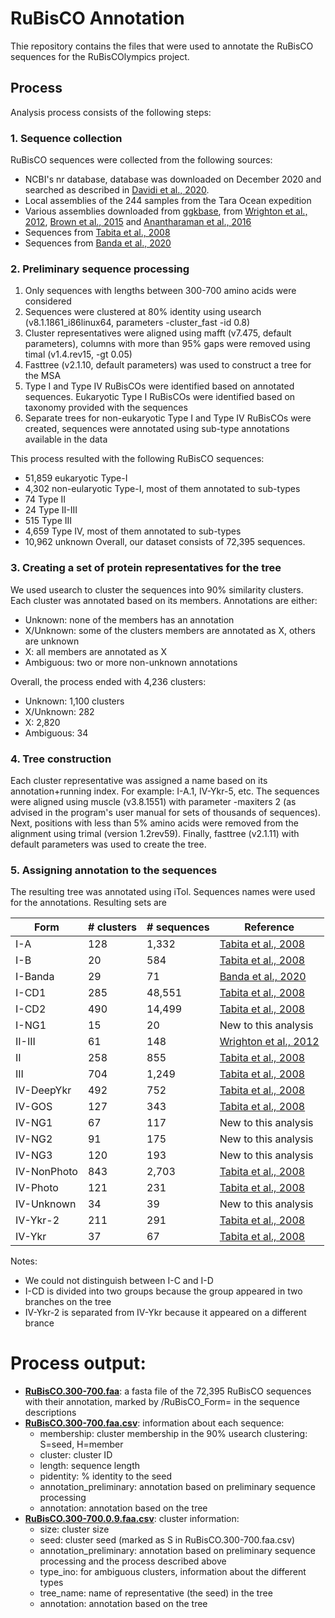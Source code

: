 # RuBisCO Annotation
Thie repository contains the files that were used to annotate the RuBisCO sequences for the RuBisCOlympics project.

## Process
Analysis process consists of the following steps:

### 1. Sequence collection
RuBisCO sequences were collected from the following sources:
- NCBI's nr database, database was downloaded on December 2020 and searched as described in [Davidi et al., 2020](https://www.embopress.org/doi/full/10.15252/embj.2019104081).
- Local assemblies of the 244 samples from the Tara Ocean expedition
- Various assemblies downloaded from [ggkbase](https://ggkbase.berkeley.edu/), from [Wrighton et al., 2012](https://www.science.org/doi/abs/10.1126/science.1224041), [Brown et al., 2015](https://www.nature.com/articles/nature14486) and [Anantharaman et al., 2016](https://www.nature.com/articles/ncomms13219)
- Sequences from [Tabita et al., 2008](https://royalsocietypublishing.org/doi/abs/10.1098/rstb.2008.0023)
- Sequences from [Banda et al., 2020](https://www.nature.com/articles/s41477-020-00762-4)

### 2. Preliminary sequence processing
1. Only sequences with lengths between 300-700 amino acids were considered
2. Sequences were clustered at 80% identity using usearch (v8.1.1861_i86linux64, parameters -cluster_fast -id 0.8)
3. Cluster representatives were aligned using mafft (v7.475, default parameters), columns with more than 95% gaps were removed using timal (v1.4.rev15, -gt 0.05)
4. Fasttree (v2.1.10, default parameters) was used to construct a tree for the MSA
5. Type I and Type IV RuBisCOs were identified based on annotated sequences. Eukaryotic Type I RuBisCOs were identified based on taxonomy provided with the sequences
6. Separate trees for non-eukaryotic Type I and Type IV RuBisCOs were created, sequences were annotated using sub-type annotations available in the data

This process resulted with the following RuBisCO sequences:
- 51,859 eukaryotic Type-I
- 4,302 non-eularyotic Type-I, most of them annotated to sub-types
- 74 Type II
- 24 Type II-III
- 515 Type III
- 4,659 Type IV, most of them annotated to sub-types
- 10,962 unknown
Overall, our dataset consists of 72,395 sequences.

### 3. Creating a set of protein representatives for the tree
We used usearch to cluster the sequences into 90% similarity clusters. Each cluster was annotated based on its members. Annotations are either:
- Unknown: none of the members has an annotation
- X/Unknown: some of the clusters members are annotated as X, others are unknown
- X: all members are annotated as X
- Ambiguous: two or more non-unknown annotations

Overall, the process ended with 4,236 clusters:
- Unknown: 1,100 clusters
- X/Unknown: 282
- X: 2,820
- Ambiguous: 34

### 4. Tree construction
Each cluster representative was assigned a name based on its annotation+running index. For example: I-A.1, IV-Ykr-5, etc. 
The sequences were aligned using muscle (v3.8.1551) with parameter -maxiters 2 (as advised in the program's user manual for sets of thousands of sequences).
Next, positions with less than 5% amino acids were removed from the alignment using trimal (version 1.2rev59).
Finally, fasttree (v2.1.11) with default parameters was used to create the tree.

### 5. Assigning annotation to the sequences
The resulting tree was annotated using iTol. Sequences names were used for the annotations.
Resulting sets are

| Form        | # clusters | # sequences | Reference   |
| ----------- | ---------- | ----------- | ----------- |
| I-A         | 128        | 1,332       | [Tabita et al., 2008](https://royalsocietypublishing.org/doi/abs/10.1098/rstb.2008.0023) |
| I-B         | 20         | 584         | [Tabita et al., 2008](https://royalsocietypublishing.org/doi/abs/10.1098/rstb.2008.0023) |
| I-Banda     | 29         | 71          | [Banda et al., 2020](https://www.nature.com/articles/s41477-020-00762-4) |
| I-CD1       | 285        | 48,551      | [Tabita et al., 2008](https://royalsocietypublishing.org/doi/abs/10.1098/rstb.2008.0023) |
| I-CD2       | 490        | 14,499      | [Tabita et al., 2008](https://royalsocietypublishing.org/doi/abs/10.1098/rstb.2008.0023) |
| I-NG1       | 15         | 20          | New to this analysis |
| II-III      | 61         | 148         | [Wrighton et al., 2012](https://www.science.org/doi/abs/10.1126/science.1224041) |
| II          | 258        | 855         | [Tabita et al., 2008](https://royalsocietypublishing.org/doi/abs/10.1098/rstb.2008.0023) |
| III         | 704        | 1,249       | [Tabita et al., 2008](https://royalsocietypublishing.org/doi/abs/10.1098/rstb.2008.0023) |
| IV-DeepYkr  | 492        | 752         | [Tabita et al., 2008](https://royalsocietypublishing.org/doi/abs/10.1098/rstb.2008.0023) |
| IV-GOS      | 127        | 343         | [Tabita et al., 2008](https://royalsocietypublishing.org/doi/abs/10.1098/rstb.2008.0023) |
| IV-NG1      | 67         | 117         | New to this analysis |
| IV-NG2      | 91         | 175         | New to this analysis |
| IV-NG3      | 120        | 193         | New to this analysis |
| IV-NonPhoto | 843        | 2,703       | [Tabita et al., 2008](https://royalsocietypublishing.org/doi/abs/10.1098/rstb.2008.0023) |
| IV-Photo    | 121        | 231         | [Tabita et al., 2008](https://royalsocietypublishing.org/doi/abs/10.1098/rstb.2008.0023) |
| IV-Unknown  | 34         | 39          | New to this analysis |
| IV-Ykr-2    | 211        | 291         | [Tabita et al., 2008](https://royalsocietypublishing.org/doi/abs/10.1098/rstb.2008.0023) |
| IV-Ykr      | 37         | 67          | [Tabita et al., 2008](https://royalsocietypublishing.org/doi/abs/10.1098/rstb.2008.0023) |

Notes:
- We could not distinguish between I-C and I-D
- I-CD is divided into two groups because the group appeared in two branches on the tree
- IV-Ykr-2 is separated from IV-Ykr because it appeared on a different brance

# Process output:
- **[RuBisCO.300-700.faa](https://www.dropbox.com/s/nqou38csfa3s8hx/RuBisCO.300-700.faa?dl=0)**: a fasta file of the 72,395 RuBisCO sequences with their annotation, marked by /RuBisCO_Form= in the sequence descriptions
- **[RuBisCO.300-700.faa.csv](https://www.dropbox.com/s/bawwyvgmju8twt3/RuBisCO.300-700.faa.csv?dl=0)**: information about each sequence:
  + membership: cluster membership in the 90% usearch clustering: S=seed, H=member
  + cluster: cluster ID
  + length: sequence length
  + pidentity: % identity to the seed
  + annotation_preliminary: annotation based on preliminary sequence processing
  + annotation: annotation based on the tree
- **[RuBisCO.300-700.0.9.faa.csv](https://www.dropbox.com/s/hk8so1h9j68bo2n/RuBisCO.300-700.0.9.faa.csv?dl=0)**: cluster information:
  + size: cluster size
  + seed: cluster seed (marked as S in RuBisCO.300-700.faa.csv)
  + annotation_preliminary: annotation based on preliminary sequence processing and the process described above
  + type_ino: for ambiguous clusters, information about the different types
  + tree_name: name of representative (the seed) in the tree
  + annotation: annotation based on the tree
